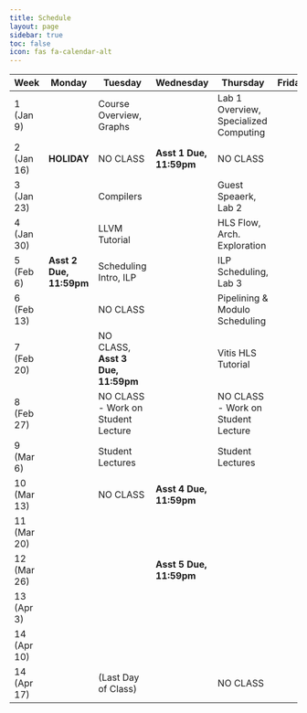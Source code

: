 ```yaml
---
title: Schedule
layout: page
sidebar: true
toc: false
icon: fas fa-calendar-alt
---
```


| Week          | Monday                |   Tuesday                             |   Wednesday               |   Thursday                                            | Friday    |
|---------------| ----------------------|---------------------------------------|---------------------------|-------------------------------------------------------|-----------|
|1 (Jan 9)      |                       |Course Overview, Graphs                |                           |Lab 1 Overview, Specialized Computing                  |           |
|2 (Jan 16)     |**HOLIDAY**            | NO CLASS                              |**Asst 1 Due, 11:59pm**    |NO CLASS                                               |
|3 (Jan 23)     |                       |Compilers                              |                           |Guest Speaerk, Lab 2                                   |
|4 (Jan 30)     |                       |LLVM Tutorial                          |                           |HLS Flow, Arch. Exploration                            |
|5 (Feb 6)      |**Asst 2 Due, 11:59pm**|Scheduling Intro, ILP                  |                           |ILP Scheduling, Lab 3                                  |
|6 (Feb 13)     |                       | NO CLASS                              |                           |Pipelining & Modulo Scheduling                         |
|7 (Feb 20)     |                       | NO CLASS, **Asst 3 Due, 11:59pm**     |                           |Vitis HLS Tutorial                                     |
|8 (Feb 27)     |                       | NO CLASS - Work on Student Lecture    |                           |NO CLASS - Work on Student Lecture                     |
|9 (Mar 6)      |                       | Student Lectures                      |                           |Student Lectures                                       |
|10 (Mar 13)    |                       | NO CLASS                              | **Asst 4 Due, 11:59pm**   |                                                       |
|11 (Mar 20)    |                       |                                       |                           |                                                       |
|12 (Mar 26)    |                       |                                       | **Asst 5 Due, 11:59pm**   |                                                       |
|13 (Apr 3)     |                       |                                       |                           |                                                       |
|14 (Apr 10)    |                       |                                       |                           |                                                       |
|14 (Apr 17)    |                       | (Last Day of Class)                   |                           | NO CLASS                                              |

<!-- ### 2021 Schedule -->

<!-- 
| Week          | Monday    |   Tuesday                             |   Wednesday                                       |   Thursday                                            | Friday    |
|---------------| ----------|---------------------------------------|---------------------------------------------------|-------------------------------------------------------|-----------|
|1 (Jan 11)     |           |Course Overview, Graphs                |                                                   |Specialized Computing                                  |           |
|2 (Jan 18)     |**HOLIDAY**|Compilers                              |**Asst 1 Due, 11:59pm**                            |Lab 2, LLVM Tutorial                                   |           |
|3 (Jan 25)     |           |HLS Flow, Arch. Exploration            |                                                   |Scheduling                                             |           |   
|4 (Feb 1)      |           |ILP                                    |**Asst 2 Due, 11:59pm**                            |SDC Scheduling, Lab 3                                  |           |
|5 (Feb 8)      |           |Pipelining                             |                                                   |                                      |           |
|6 (Feb 15)     |           |**NO CLASS (Monday Instruction)**      |**Asst 3 Due, 11:59pm**                            |Lab 4, Vivado HLS                                      |           | 
|7 (Feb 22)     |           |Resource Sharing and Binding           |                                                   |**Midterm Exam**                                       |           | 
|8 (Mar 1)      |           |Memory Partitioning                    |**Asst 4 Due, 11:59pm**                            |Interface Synthesis, Lab 5                             |           | 
|9 (Mar 8)      |           |Final Project Discussion               |                                                   |Student Lectures                                       |           | 
|10 (Mar 15)    |           |Student Lectures                       |**Asst 5 Due, 11:59pm**                            |Student Lectures / RTL Debug                           |           | 
|11 (Mar 22)    |           |HLS Debug                              |                                                   |Vitis/OpenCL                                           |**Project Proposal Due**            |
|12 (Mar 29)    |           |Dataflow                               |                                                   |Research Paper (Dynamic HLS)                           |           |
|13 (Apr 5)     |           |NO CLASS                               |                                                   | _Project Presentations_                               |           |
|14 (Apr 12)    |           | _Project Presentations_               |**BYU Last Day of Class**                          |                                                       |           |
|15 (Apr 19)    |           |                                       |**Final Project Report Due, 11:59pm**              |                                                       |           | -->